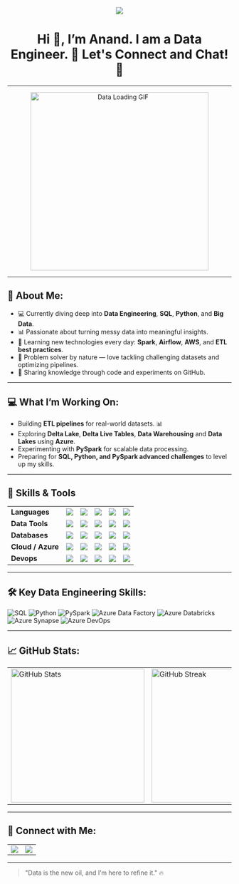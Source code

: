 <!--
**datawithanand/datawithanand** is a ✨ _special_ ✨ repository because its `README.md` (this file) appears on your GitHub profile.

Here are some ideas to get you started:

- 🔭 I’m currently working on ...
- 🌱 I’m currently learning ...
- 👯 I’m looking to collaborate on ...
- 🤔 I’m looking for help with ...
- 💬 Ask me about ...
- 📫 How to reach me: ...
- 😄 Pronouns: ...
- ⚡ Fun fact: ...
-->

<p align="center">
  <img src="https://capsule-render.vercel.app/api?type=waving&color=gradient&text=Hello!&height=100&section=header"/>
</p>

<h1 align="center">
  Hi 👋, I’m Anand. I am a Data Engineer. 👷 Let's Connect and Chat! 💬
</h1>

---

<p align="center">
  <img src="https://media0.giphy.com/media/v1.Y2lkPTc5MGI3NjExcDc5d2hoMTlodTh3ZjU0eWtvazBjbHZzanhia2ZyM3BjZzBxdjlidCZlcD12MV9pbnRlcm5hbF9naWZfYnlfaWQmY3Q9Zw/VeNDat4n4Kre76oS1g/giphy.gif" alt="Data Loading GIF" width="400"/>
</p>

---

## 🚀 About Me:
- 💻 Currently diving deep into **Data Engineering**, **SQL**, **Python**, and **Big Data**.  
- 📊 Passionate about turning messy data into meaningful insights.  
- 🌱 Learning new technologies every day: **Spark**, **Airflow**, **AWS**, and **ETL best practices**.  
- 🤔 Problem solver by nature — love tackling challenging datasets and optimizing pipelines.  
- 📝 Sharing knowledge through code and experiments on GitHub.  

---

## 💻 What I’m Working On:
- Building **ETL pipelines** for real-world datasets. 📊
- Exploring **Delta Lake**, **Delta Live Tables**, **Data Warehousing** and **Data Lakes** using **Azure**.  
- Experimenting with **PySpark** for scalable data processing.  
- Preparing for **SQL, Python, and PySpark advanced challenges** to level up my skills.  

---

## 🌟 Skills & Tools

<p align="center">
<table>
  <!-- Languages -->
  <tr>
    <td><b>Languages</b></td>
    <td><img src="https://img.shields.io/badge/Python-3776AB?style=for-the-badge&logo=python&logoColor=white"/></td>
    <td><img src="https://img.shields.io/badge/SQL-FF5733?style=for-the-badge&logo=mysql&logoColor=white"/></td>
    <td><img src="https://img.shields.io/badge/Bash-4EAA25?style=for-the-badge&logo=gnu-bash&logoColor=white"/></td>
    <td><img src="https://img.shields.io/badge/JSON-000000?style=for-the-badge&logo=json&logoColor=white"/></td>
    <td><img src="https://img.shields.io/badge/YAML-0000FF?style=for-the-badge&logo=yaml&logoColor=white"/></td>
  </tr>

  <!-- Data Tools -->
  <tr>
    <td><b>Data Tools</b></td>
    <td><img src="https://img.shields.io/badge/Pandas-150458?style=for-the-badge&logo=pandas&logoColor=white"/></td>
    <td><img src="https://img.shields.io/badge/NumPy-013243?style=for-the-badge&logo=numpy&logoColor=white"/></td>
    <td><img src="https://img.shields.io/badge/PySpark-E25A1C?style=for-the-badge&logo=apache-spark&logoColor=white"/></td>
    <td><img src="https://img.shields.io/badge/Airflow-017CEE?style=for-the-badge&logo=airflow&logoColor=white"/></td>
    <td><img src="https://img.shields.io/badge/Data_Lake-0078D4?style=for-the-badge&logo=azure&logoColor=white"/></td>
  </tr>

  <!-- Databases -->
  <tr>
    <td><b>Databases</b></td>
    <td><img src="https://img.shields.io/badge/PostgreSQL-336791?style=for-the-badge&logo=postgresql&logoColor=white"/></td>
    <td><img src="https://img.shields.io/badge/MySQL-4479A1?style=for-the-badge&logo=mysql&logoColor=white"/></td>
    <td><img src="https://img.shields.io/badge/Snowflake-28ACEA?style=for-the-badge&logo=snowflake&logoColor=white"/></td>
    <td><img src="https://img.shields.io/badge/DB2-006699?style=for-the-badge&logo=ibm&logoColor=white"/></td>
    <td><img src="https://img.shields.io/badge/Microsoft_SQL_Server-CC2927?style=for-the-badge&logo=microsoft-sql-server&logoColor=white"/></td>
  </tr>

  <!-- Cloud / Azure -->
  <tr>
    <td><b>Cloud / Azure</b></td>
    <td><img src="https://img.shields.io/badge/Azure_ADLS-0078D4?style=for-the-badge&logo=azure&logoColor=white"/></td>
    <td><img src="https://img.shields.io/badge/Azure_DataFactory-0078D4?style=for-the-badge&logo=azure&logoColor=white"/></td>
    <td><img src="https://img.shields.io/badge/Azure_Databricks-FF2C2C?style=for-the-badge&logo=databricks&logoColor=white"/></td>
    <td><img src="https://img.shields.io/badge/Azure_Synapse-0078D4?style=for-the-badge&logo=azure&logoColor=white"/></td>
    <td><img src="https://img.shields.io/badge/Azure_DevOps-0078D4?style=for-the-badge&logo=azure-devops&logoColor=white"/></td>
  </tr>

  <!-- Others -->
  <tr>
    <td><b>Devops</b></td>
    <td><img src="https://img.shields.io/badge/Git-F05032?style=for-the-badge&logo=git&logoColor=white"/></td>
    <td><img src="https://img.shields.io/badge/Linux-FCC624?style=for-the-badge&logo=linux&logoColor=black"/></td>
    <td><img src="https://img.shields.io/badge/Docker-2496ED?style=for-the-badge&logo=docker&logoColor=white"/></td>
    <td><img src="https://img.shields.io/badge/Jenkins-D24939?style=for-the-badge&logo=jenkins&logoColor=white"/></td>  
    <td><img src="https://img.shields.io/badge/JIRA-0052CC?style=for-the-badge&logo=jira&logoColor=white"/></td>
  </tr>
</table>
</p>

---

## 🛠️ Key Data Engineering Skills:
![SQL](https://img.shields.io/badge/SQL-FF5733?style=for-the-badge&logo=mysql&logoColor=white)
![Python](https://img.shields.io/badge/Python-3776AB?style=for-the-badge&logo=python&logoColor=white)
![PySpark](https://img.shields.io/badge/PySpark-E25A1C?style=for-the-badge&logo=apache-spark&logoColor=white)
![Azure Data Factory](https://img.shields.io/badge/Azure%20Data%20Factory-0078D4?style=for-the-badge&logo=azure&logoColor=white)
![Azure Databricks](https://img.shields.io/badge/Azure%20Databricks-FF2C2C?style=for-the-badge&logo=databricks&logoColor=white)
![Azure Synapse](https://img.shields.io/badge/Azure%20Synapse-0078D4?style=for-the-badge&logo=azure&logoColor=white)
![Azure DevOps](https://img.shields.io/badge/Azure%20DevOps-0078D4?style=for-the-badge&logo=azure-devops&logoColor=white)

---

## 📈 GitHub Stats:
<table>
  <tr>
    <td>
      <img src="https://github-readme-stats.vercel.app/api?username=datawithanand&show_icons=true&theme=radical" alt="GitHub Stats" width="300"/>
    </td>
    <td>
      <img src="https://github-readme-streak-stats.herokuapp.com/?user=datawithanand&theme=radical" alt="GitHub Streak" width="300"/>
    </td>
    <td>
      <img src="https://github-readme-stats.vercel.app/api/top-langs/?username=datawithanand&layout=compact&theme=radical" alt="Top Languages" width="300"/>
    </td>
  </tr>
</table>


---

## 💬 Connect with Me:

<p align="center">
<table>
<tr>
  <td><a href="https://www.linkedin.com/in/datawithanandsuresh/">
    <img src="https://img.shields.io/badge/LinkedIn-Connect-blue?style=for-the-badge&logo=linkedin&logoColor=white"/>
  </a></td>
  <td><a href="https://twitter.com/anandroshan">
    <img src="https://img.shields.io/badge/Twitter-Follow-1DA1F2?style=for-the-badge&logo=twitter&logoColor=white"/>
  </a></td>
</tr>
</table>
</p>

---

> "Data is the new oil, and I’m here to refine it." 🔥

